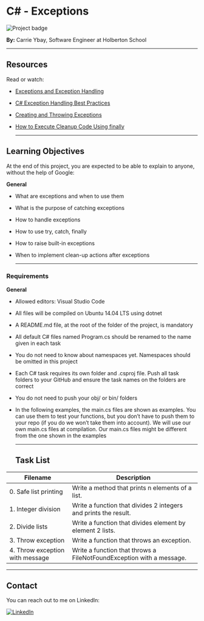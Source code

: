 # C# - Exceptions

![Project badge](https://img.shields.io/badge/C%23-Exceptions-brightgreen)


**By:** Carrie Ybay, Software Engineer at Holberton School

---

## Resources
Read or watch:
- [Exceptions and Exception Handling](https://docs.microsoft.com/en-us/dotnet/csharp/programming-guide/exceptions/)
- [C# Exception Handling Best Practices](https://stackify.com/csharp-exception-handling-best-practices/)
- [Creating and Throwing Exceptions](https://docs.microsoft.com/en-us/dotnet/csharp/programming-guide/exceptions/creating-and-throwing-exceptions)
- [How to Execute Cleanup Code Using finally](https://docs.microsoft.com/en-us/dotnet/csharp/language-reference/keywords/try-finally)

  ---

## Learning Objectives
At the end of this project, you are expected to be able to explain to anyone, without the help of Google:

**General**
- What are exceptions and when to use them
- What is the purpose of catching exceptions
- How to handle exceptions
- How to use try, catch, finally
- How to raise built-in exceptions
- When to implement clean-up actions after exceptions

  ---

### Requirements
**General**
- Allowed editors: Visual Studio Code
- All files will be compiled on Ubuntu 14.04 LTS using dotnet
- A README.md file, at the root of the folder of the project, is mandatory
- All default C# files named Program.cs should be renamed to the name given in each task
- You do not need to know about namespaces yet. Namespaces should be omitted in this project
- Each C# task requires its own folder and .csproj file. Push all task folders to your GitHub and ensure the task names on the folders are correct
- You do not need to push your obj/ or bin/ folders
- In the following examples, the main.cs files are shown as examples. You can use them to test your functions, but you don’t have to push them to your repo (if you do we won’t take them into account). We will use our own main.cs files at compilation. Our main.cs files might be different from the one shown in the examples

  ---

  ## Task List

| Filename                  | Description                                                                                          |
|---------------------------|------------------------------------------------------------------------------------------------------|
| 0. Safe list printing      | Write a method that prints n elements of a list.                                                     |
| 1. Integer division        | Write a function that divides 2 integers and prints the result.                                      |
| 2. Divide lists            | Write a function that divides element by element 2 lists.                                             |
| 3. Throw exception         | Write a function that throws an exception.                                                            |
| 4. Throw exception with message | Write a function that throws a FileNotFoundException with a message.                                |

---

## Contact

You can reach out to me on LinkedIn:

[![LinkedIn](https://img.shields.io/badge/-CamilleFavriel-blue?style=flat-square&logo=Linkedin&logoColor=white&link=https://www.linkedin.com/in/camille-favriel-503223245/)](https://www.linkedin.com/in/camille-favriel-503223245/)
